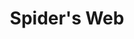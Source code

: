 ---
title: Spider's Web
year: 1961
opening_date: 1961-04-14
closing_date: 1961-04-22
layout: productions
image:
image_caption:
image_credit:
playbill:
category:
details:
  Theatre: Theatre Jacksonville
  Venue: Little Theatre
cast:
  Sir Rowland Delahaye: Frank Ridge
  Hugo Birch: Elmo Lehman
  Jeremy Warrender: Willard Berdit
  Clarissa Hailsham-Brown: Thelma Mayeron
  Pippa Hailsham-Brown: Jennifer Clinard
  Mildred Peake: Bunni Thornhill
  Elgin: Morris Douceck
  Oliver Costello: Art Logan
  Henry Hailsham-Brown: Edward Allen Heist
  Inspector Lord: Roby Robson
  Constable Jones: Charles Cleghorn, Jr.

crew:
  Director: Maurice Geoffrey
  Stage Manager: Jack Evans
  Book-Holder: Jean Charles
  Lighting: 
    - Jack Broughton
    - Ellen Black
    - Don Simmons
  Sound Effects : 
    - Charles Brock
    - Marge Rocca
    - Jack Evans
  Properties: 
    - Helen Cochran
    - Gayle Swymer
    - Peggy Miller
    - Marge Rocca
    - Galdys Dale
    - Betty Foran
    - Esther Barnes
  Wardrobe: Mrs. Agatha Norvell
  Make-Up: 
    - Lynn Perry
    - Anna Chaisson
    - Ellen Black
    - Mary Lee Scrimger
  Scenery: 
    - Frank Ridge
    - Peggy Miller
    - Helen Cochran
    - Deborah Rucker
    - Jean Charles
    - Gayle Swymer
    - Paul Galloway
    - Roby Robson
    - Willard Berdit
    - Elmo Lehman
    - Tom Thornhill
    - Dan Simpson
    - Art Logan
    - Thelma Mayeron
    - Bunni Thornhill
    - Ed Heist, Jr.
    - Don Simmons
    - Charles Brock
    - Jack Evans
external_links:
---